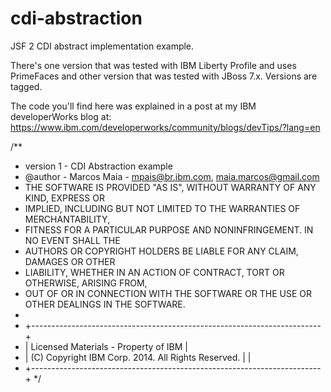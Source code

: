 cdi-abstraction
===============

JSF 2 CDI abstract implementation example.

There's one version that was tested with IBM Liberty Profile and uses PrimeFaces and other version that was tested with
JBoss 7.x. Versions are tagged.

The code you'll find here was explained in a post at my IBM developerWorks blog at: 
https://www.ibm.com/developerworks/community/blogs/devTips/?lang=en

/** 
 * version 1 - CDI Abstraction example
 * @author - Marcos Maia - mpais@br.ibm.com, maia.marcos@gmail.com
 * THE SOFTWARE IS PROVIDED "AS IS", WITHOUT WARRANTY OF ANY KIND, EXPRESS OR
 * IMPLIED, INCLUDING BUT NOT LIMITED TO THE WARRANTIES OF MERCHANTABILITY,
 * FITNESS FOR A PARTICULAR PURPOSE AND NONINFRINGEMENT. IN NO EVENT SHALL THE
 * AUTHORS OR COPYRIGHT HOLDERS BE LIABLE FOR ANY CLAIM, DAMAGES OR OTHER
 * LIABILITY, WHETHER IN AN ACTION OF CONTRACT, TORT OR OTHERWISE, ARISING FROM,
 * OUT OF OR IN CONNECTION WITH THE SOFTWARE OR THE USE OR OTHER DEALINGS IN THE SOFTWARE.
 * 
 * +------------------------------------------------------------------------+
 * | Licensed Materials - Property of IBM                                   |
 * | (C) Copyright IBM Corp. 2014.  All Rights Reserved.              |               |
 * +------------------------------------------------------------------------+
*/
